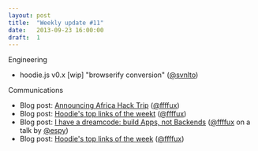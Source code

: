 ```yaml
---
layout: post
title:  "Weekly update #11"
date:   2013-09-23 16:00:00
draft:  1
---
```


Engineering

* hoodie.js v0.x [wip] "browserify conversion" ([@svnlto](https://github.com/svnlto))

Communications

* Blog post: [Announcing Africa Hack Trip](http://blog.hood.ie/2013/09/going-south-announcing-africa-hack-trip/)  ([@ffffux](https://github.com/ffffux))
* Blog post: [Hoodie's top links of the weekt](http://blog.hood.ie/2013/09/tgif-hoodies-top-links-of-the-week-css-science-death-star-troopers-bullshit-jobs-and-the-end-of-patriarchy/)  ([@ffffux](https://github.com/ffffux))
* Blog post: [I have a dreamcode: build Apps, not Backends](http://blog.hood.ie/2013/09/i-have-a-dreamcode-build-apps-not-backends-jsconf-eu-2013-recap-part-1/)  ([@ffffux](https://github.com/ffffux) on a talk by [@espy](https://github.com/espy/))
* Blog post: [Hoodie's top links of the week](http://blog.hood.ie/2013/09/tgif-rubyconf-diversity-eloquent-javascript-dropbox-time-in-perspective-and-first-javascript-week-pictures/)  ([@ffffux](https://github.com/ffffux))
